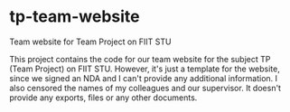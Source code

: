 # tp-team-website
Team website for Team Project on FIIT STU

This project contains the code for our team website for the subject TP (Team Project) on FIIT STU. However, it's just a template for the website, since we signed an NDA and I can't provide any additional information. I also censored the names of my colleagues and our supervisor. It doesn't provide any exports, files or any other documents.
